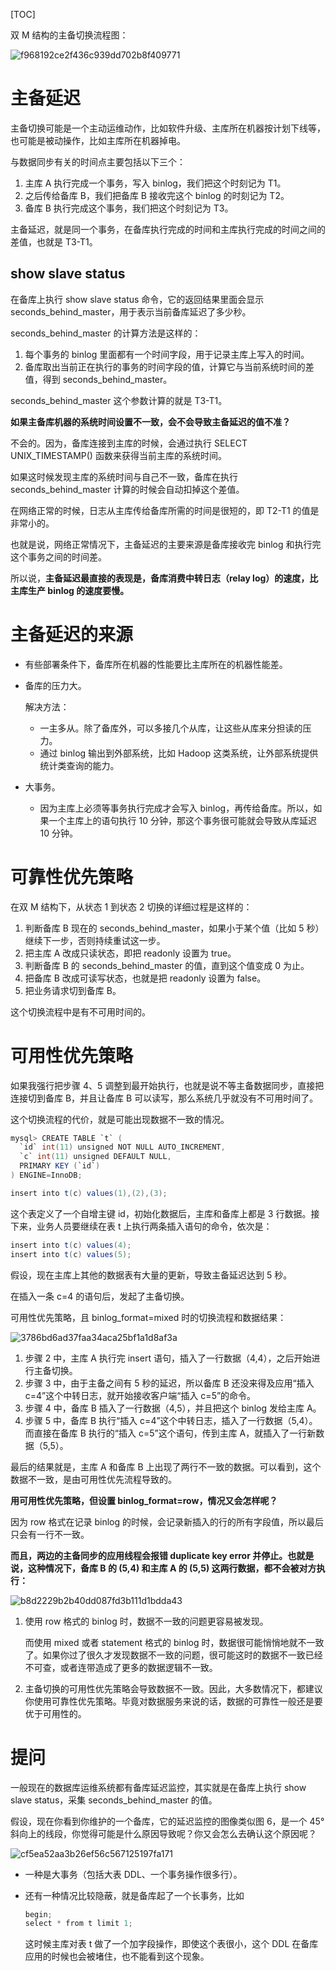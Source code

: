 [TOC]

双 M 结构的主备切换流程图：

![f968192ce2f436c939dd702b8f409771](../../img/f968192ce2f436c939dd702b8f409771.png)

# 主备延迟

主备切换可能是一个主动运维动作，比如软件升级、主库所在机器按计划下线等，也可能是被动操作，比如主库所在机器掉电。

与数据同步有关的时间点主要包括以下三个：

1. 主库 A 执行完成一个事务，写入 binlog，我们把这个时刻记为 T1。
2. 之后传给备库 B，我们把备库 B 接收完这个 binlog 的时刻记为 T2。
3. 备库 B 执行完成这个事务，我们把这个时刻记为 T3。

主备延迟，就是同一个事务，在备库执行完成的时间和主库执行完成的时间之间的差值，也就是 T3-T1。

## show slave status

在备库上执行 show slave status 命令，它的返回结果里面会显示 seconds_behind_master，用于表示当前备库延迟了多少秒。

seconds_behind_master 的计算方法是这样的：

1. 每个事务的 binlog 里面都有一个时间字段，用于记录主库上写入的时间。
2. 备库取出当前正在执行的事务的时间字段的值，计算它与当前系统时间的差值，得到 seconds_behind_master。

seconds_behind_master 这个参数计算的就是 T3-T1。

**如果主备库机器的系统时间设置不一致，会不会导致主备延迟的值不准？**

不会的。因为，备库连接到主库的时候，会通过执行 SELECT UNIX_TIMESTAMP() 函数来获得当前主库的系统时间。

如果这时候发现主库的系统时间与自己不一致，备库在执行 seconds_behind_master 计算的时候会自动扣掉这个差值。

在网络正常的时候，日志从主库传给备库所需的时间是很短的，即 T2-T1 的值是非常小的。

也就是说，网络正常情况下，主备延迟的主要来源是备库接收完 binlog 和执行完这个事务之间的时间差。

所以说，**主备延迟最直接的表现是，备库消费中转日志（relay log）的速度，比主库生产 binlog 的速度要慢。**

# 主备延迟的来源

- 有些部署条件下，备库所在机器的性能要比主库所在的机器性能差。

- 备库的压力大。

  解决方法：

  - 一主多从。除了备库外，可以多接几个从库，让这些从库来分担读的压力。
  - 通过 binlog 输出到外部系统，比如 Hadoop 这类系统，让外部系统提供统计类查询的能力。

- 大事务。

  - 因为主库上必须等事务执行完成才会写入 binlog，再传给备库。所以，如果一个主库上的语句执行 10 分钟，那这个事务很可能就会导致从库延迟 10 分钟。

# 可靠性优先策略

在双 M 结构下，从状态 1 到状态 2 切换的详细过程是这样的：

1. 判断备库 B 现在的 seconds_behind_master，如果小于某个值（比如 5 秒）继续下一步，否则持续重试这一步。
2. 把主库 A 改成只读状态，即把 readonly 设置为 true。
3. 判断备库 B 的 seconds_behind_master 的值，直到这个值变成 0 为止。
4. 把备库 B 改成可读写状态，也就是把 readonly 设置为 false。
5. 把业务请求切到备库 B。

这个切换流程中是有不可用时间的。

# 可用性优先策略

如果我强行把步骤 4、5 调整到最开始执行，也就是说不等主备数据同步，直接把连接切到备库 B，并且让备库 B 可以读写，那么系统几乎就没有不可用时间了。

这个切换流程的代价，就是可能出现数据不一致的情况。

```java
mysql> CREATE TABLE `t` (
  `id` int(11) unsigned NOT NULL AUTO_INCREMENT,
  `c` int(11) unsigned DEFAULT NULL,
  PRIMARY KEY (`id`)
) ENGINE=InnoDB;

insert into t(c) values(1),(2),(3);
```

这个表定义了一个自增主键 id，初始化数据后，主库和备库上都是 3 行数据。接下来，业务人员要继续在表 t 上执行两条插入语句的命令，依次是：

```java
insert into t(c) values(4);
insert into t(c) values(5);
```

假设，现在主库上其他的数据表有大量的更新，导致主备延迟达到 5 秒。

在插入一条 c=4 的语句后，发起了主备切换。

可用性优先策略，且 binlog_format=mixed 时的切换流程和数据结果：

![3786bd6ad37faa34aca25bf1a1d8af3a](../../img/3786bd6ad37faa34aca25bf1a1d8af3a.png)

1. 步骤 2 中，主库 A 执行完 insert 语句，插入了一行数据（4,4），之后开始进行主备切换。
2. 步骤 3 中，由于主备之间有 5 秒的延迟，所以备库 B 还没来得及应用“插入 c=4”这个中转日志，就开始接收客户端“插入 c=5”的命令。
3. 步骤 4 中，备库 B 插入了一行数据（4,5），并且把这个 binlog 发给主库 A。
4. 步骤 5 中，备库 B 执行“插入 c=4”这个中转日志，插入了一行数据（5,4）。而直接在备库 B 执行的“插入 c=5”这个语句，传到主库 A，就插入了一行新数据（5,5）。

最后的结果就是，主库 A 和备库 B 上出现了两行不一致的数据。可以看到，这个数据不一致，是由可用性优先流程导致的。

**用可用性优先策略，但设置 binlog_format=row，情况又会怎样呢？**

因为 row 格式在记录 binlog 的时候，会记录新插入的行的所有字段值，所以最后只会有一行不一致。

**而且，两边的主备同步的应用线程会报错 duplicate key error 并停止。也就是说，这种情况下，备库 B 的 (5,4) 和主库 A 的 (5,5) 这两行数据，都不会被对方执行：**

![b8d2229b2b40dd087fd3b111d1bdda43](../../img/b8d2229b2b40dd087fd3b111d1bdda43.png)

1. 使用 row 格式的 binlog 时，数据不一致的问题更容易被发现。

   而使用 mixed 或者 statement 格式的 binlog 时，数据很可能悄悄地就不一致了。如果你过了很久才发现数据不一致的问题，很可能这时的数据不一致已经不可查，或者连带造成了更多的数据逻辑不一致。

2. 主备切换的可用性优先策略会导致数据不一致。因此，大多数情况下，都建议你使用可靠性优先策略。毕竟对数据服务来说的话，数据的可靠性一般还是要优于可用性的。

# 提问

一般现在的数据库运维系统都有备库延迟监控，其实就是在备库上执行 show slave status，采集 seconds_behind_master 的值。

假设，现在你看到你维护的一个备库，它的延迟监控的图像类似图 6，是一个 45°斜向上的线段，你觉得可能是什么原因导致呢？你又会怎么去确认这个原因呢？

![cf5ea52aa3b26ef56c567125197fa171](../../img/cf5ea52aa3b26ef56c567125197fa171.png)

- 一种是大事务（包括大表 DDL、一个事务操作很多行）。

- 还有一种情况比较隐蔽，就是备库起了一个长事务，比如

  ```java
  begin; 
  select * from t limit 1;
  ```

  这时候主库对表 t 做了一个加字段操作，即使这个表很小，这个 DDL 在备库应用的时候也会被堵住，也不能看到这个现象。

  